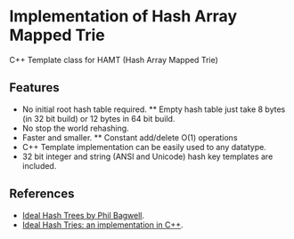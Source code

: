 # Implementation of Hash Array Mapped Trie

C++ Template class for HAMT (Hash Array Mapped Trie)

## Features
 * No initial root hash table required.
 ** Empty hash table just take 8 bytes (in 32 bit build) or 12 bytes in 64 bit build.
 * No stop the world rehashing.
 * Faster and smaller.
 ** Constant add/delete O(1) operations
 * C++ Template implementation can be easily used to any datatype.
 * 32 bit integer and string (ANSI and Unicode) hash key templates are included.

## References
 * [Ideal Hash Trees by Phil Bagwell](http://lampwww.epfl.ch/papers/idealhashtrees.pdf).
 * [Ideal Hash Tries: an implementation in C++](http://www.altdevblogaday.com/2011/03/22/ideal-hash-tries-an-implementation-in-c/).
